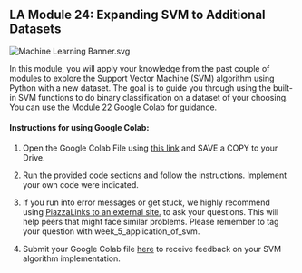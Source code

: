 LA Module 24: Expanding SVM to Additional Datasets
--------------------------------------------------

![Machine Learning Banner.svg](https://wustl-catalog.instructure.com/courses/254/files/25267/download)

In this module, you will apply your knowledge from the past couple of modules to explore the Support Vector Machine (SVM) algorithm using Python with a new dataset. The goal is to guide you through using the built-in SVM functions to do binary classification on a dataset of your choosing. You can use the Module 22 Google Colab for guidance.  

#### **Instructions for using Google Colab:**

1.  Open the Google Colab File using [this link](https://colab.research.google.com/drive/1xA3Z7wgQPG5R0yx3ejHHbu_rsu5iycje?usp=sharing "Link") and SAVE a COPY to your Drive.
2.  Run the provided code sections and follow the instructions. Implement your own code were indicated.
3.  If you run into error messages or get stuck, we highly recommend using [PiazzaLinks to an external site.](https://piazza.com/class/li3om30wsqx4yu) to ask your questions. This will help peers that might face similar problems. Please remember to tag your question with week\_5\_application\_of\_svm. 
    
4.  Submit your Google Colab file [here](https://wustl-catalog.instructure.com/courses/254/assignments/1200 "[LA] Submission 5: Application of SVM") to receive feedback on your SVM algorithm implementation.